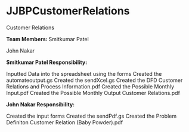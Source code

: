 # JJBPCustomerRelations
Customer Relations

<b>Team Members: </b>
Smitkumar Patel

John Nakar

<b>Smitkumar Patel Responsibility:</b>

Inputted Data into the spreadsheet using the forms
Created the automateoutput.gs
Created the sendXcel.gs
Created the DFD Customer Relations and Process Information.pdf
Created the Possible Monthly Input.pdf
Created the Possible Monthly Output Customer Relations.pdf


<b>John Nakar Responsibility:</b>

Created the input forms 
Created the sendPdf.gs
Created the Problem Definiton Customer Relation (Baby Powder).pdf
